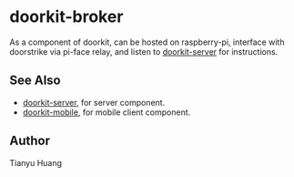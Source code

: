 # doorkit-broker

As a component of doorkit, can be hosted on raspberry-pi, interface with doorstrike via pi-face relay, and listen to [doorkit-server](https://github.com/tianhsky/doorkit-server) for instructions.

## See Also

* [doorkit-server](https://github.com/tianhsky/doorkit-server), for server component.
* [doorkit-mobile](https://github.com/tianhsky/doorkit-mobile), for mobile client component.

## Author

Tianyu Huang